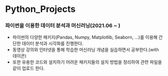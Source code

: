 # Python_Projects
### 파이썬을 이용한 데이터 분석과 머신러닝(2021.06 ~ )

- 파이썬의 다양한 패키지(Pandas, Numpy, Matplotlib, Seaborn, ...)를 이용해 간단한 데이터 분석과 시각화를 진행한다.  
- 동영상 강의와 인터넷을 통해 학습한 머신러닝 개념을 실습하면서 공부한다.(with 데이콘)
- 또한 유용한 코드와 설치하기 어려운 패키지들의 설치 방법을 정리하여 관련 파일을 같이 업로드 한다.
